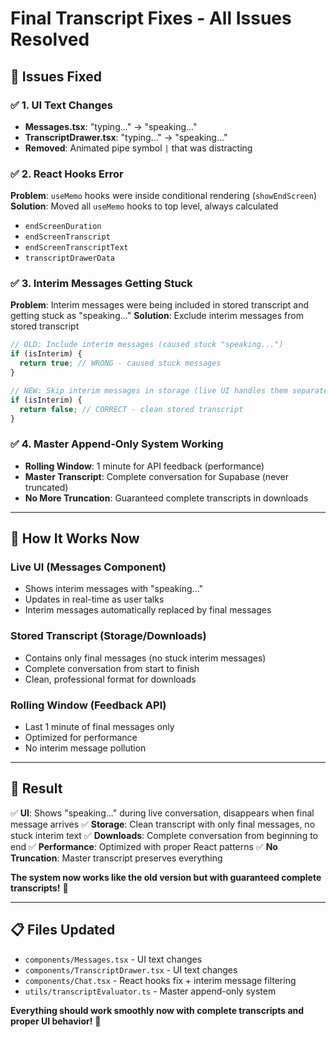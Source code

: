 # Final Transcript Fixes - All Issues Resolved

## 🎯 **Issues Fixed**

### ✅ **1. UI Text Changes**
- **Messages.tsx**: "typing..." → "speaking..."
- **TranscriptDrawer.tsx**: "typing..." → "speaking..." 
- **Removed**: Animated pipe symbol `|` that was distracting

### ✅ **2. React Hooks Error**
**Problem**: `useMemo` hooks were inside conditional rendering (`showEndScreen`)
**Solution**: Moved all `useMemo` hooks to top level, always calculated
- `endScreenDuration`
- `endScreenTranscript` 
- `endScreenTranscriptText`
- `transcriptDrawerData`

### ✅ **3. Interim Messages Getting Stuck**
**Problem**: Interim messages were being included in stored transcript and getting stuck as "speaking..."
**Solution**: Exclude interim messages from stored transcript
```typescript
// OLD: Include interim messages (caused stuck "speaking...")
if (isInterim) {
  return true; // WRONG - caused stuck messages
}

// NEW: Skip interim messages in storage (live UI handles them separately)
if (isInterim) {
  return false; // CORRECT - clean stored transcript
}
```

### ✅ **4. Master Append-Only System Working**
- **Rolling Window**: 1 minute for API feedback (performance)
- **Master Transcript**: Complete conversation for Supabase (never truncated)
- **No More Truncation**: Guaranteed complete transcripts in downloads

---

## 🔄 **How It Works Now**

### **Live UI (Messages Component)**
- Shows interim messages with "speaking..." 
- Updates in real-time as user talks
- Interim messages automatically replaced by final messages

### **Stored Transcript (Storage/Downloads)**  
- Contains only final messages (no stuck interim messages)
- Complete conversation from start to finish
- Clean, professional format for downloads

### **Rolling Window (Feedback API)**
- Last 1 minute of final messages only
- Optimized for performance
- No interim message pollution

---

## 🎯 **Result**

✅ **UI**: Shows "speaking..." during live conversation, disappears when final message arrives
✅ **Storage**: Clean transcript with only final messages, no stuck interim text
✅ **Downloads**: Complete conversation from beginning to end
✅ **Performance**: Optimized with proper React patterns
✅ **No Truncation**: Master transcript preserves everything

**The system now works like the old version but with guaranteed complete transcripts!** 🚀

---

## 📋 **Files Updated**
- `components/Messages.tsx` - UI text changes
- `components/TranscriptDrawer.tsx` - UI text changes  
- `components/Chat.tsx` - React hooks fix + interim message filtering
- `utils/transcriptEvaluator.ts` - Master append-only system

**Everything should work smoothly now with complete transcripts and proper UI behavior!** 🎊
